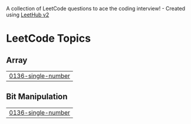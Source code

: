 A collection of LeetCode questions to ace the coding interview! - Created using [LeetHub v2](https://github.com/arunbhardwaj/LeetHub-2.0)
<!---LeetCode Topics Start-->
# LeetCode Topics
## Array
|  |
| ------- |
| [0136-single-number](https://github.com/1603varsha/Practice-2/tree/master/0136-single-number) |
## Bit Manipulation
|  |
| ------- |
| [0136-single-number](https://github.com/1603varsha/Practice-2/tree/master/0136-single-number) |
<!---LeetCode Topics End-->